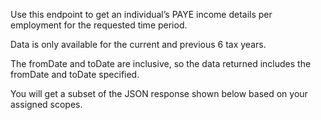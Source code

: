 <p>Use this endpoint to get an individual’s PAYE income details per employment for the requested time period.</p>
<p>Data is only available for the current and previous 6 tax years.</p>
<p>The fromDate and toDate are inclusive, so the data returned includes the fromDate and toDate specified.</p>
<p>You will get a subset of the JSON response shown below based on your assigned scopes.</p>